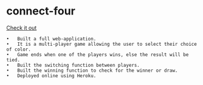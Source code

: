 # connect-four
[Check it out](https://gameconnectfour.herokuapp.com/)


    •	Built a full web-application.  
    •	It is a multi-player game allowing the user to select their choice of color.
    •	Game ends when one of the players wins, else the result will be tied.
    •	Built the switching function between players.
    •	Built the winning function to check for the winner or draw.  
    •	Deployed online using Heroku.
